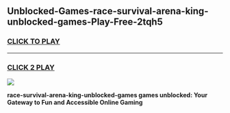 
## Unblocked-Games-race-survival-arena-king-unblocked-games-Play-Free-2tqh5
<h3>
<a href="https://premium76.site?title=race-survival-arena-king-unblocked-games&ref=23A">CLICK TO PLAY</a></h3>
<hr>

<h3>
<a href="https://premium76.site?title=race-survival-arena-king-unblocked-games&ref=23A">CLICK 2 PLAY</a>
  
</h3>

<a href="https://premium76.site?title=race-survival-arena-king-unblocked-games&ref=23A"><img src="https://clearcache.store/games.png"></a>


**race-survival-arena-king-unblocked-games games unblocked: Your Gateway to Fun and Accessible Online Gaming**
